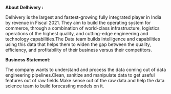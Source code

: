 **About Delhivery :**

Delhivery is the largest and fastest-growing fully integrated player in India by revenue in Fiscal 2021. They aim to build the operating system for commerce, through a combination of world-class infrastructure, logistics operations of the highest quality, and cutting-edge engineering and technology capabilities.The Data team builds intelligence and capabilities using this data that helps them to widen the gap between the quality, efficiency, and profitability of their business versus their competitors.

**Business Statement:**

The company wants to understand and process the data coming out of data engineering pipelines.Clean, sanitize and manipulate data to get useful features out of raw fields.Make sense out of the raw data and help the data science team to build forecasting models on it.
